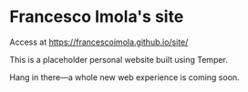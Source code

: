 # Francesco Imola's site
Access at https://francescoimola.github.io/site/

This is a placeholder personal website built using Temper. 

Hang in there—a whole new web experience is coming soon.
